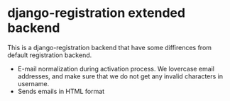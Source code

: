 django-registration extended backend
====================================

This is a django-registration backend that have some diffirences from default registration backend.

* E-mail normalization during activation process. We lovercase email addresses, and make sure that we do not get any invalid characters in username.
* Sends emails in HTML format